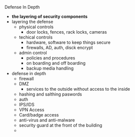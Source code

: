 Defense In Depth 

* **the layering of security components** 
* layering the defense 
	* physical controls 
		* door locks, fences, rack locks, cameras 
	* techical controls 
		* hardware, software to keep things secure
		* firewalls, AD, auth, disck encrypt
	* admin control
		* policies and procedures 
		* on boarding and off boarding 
		* backup media handling 
* defense in depth 
	* firewall
	* DMZ
		* services to the outside without access to the inside
	* hashing and salthing paswords
	* auth 
	* IPS/IDS
	* VPN Access
	* Card/badge access
	* anti-virus and anti-malware 
	* security guard at the front of the building 
	* 